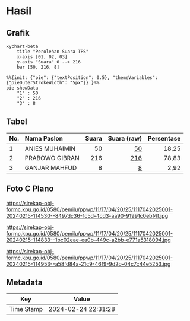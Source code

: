 # Hasil

## Grafik

```mermaid
xychart-beta
    title "Perolehan Suara TPS"
    x-axis [01, 02, 03]
    y-axis "Suara" 0 --> 216
    bar [50, 216, 8]
```

```mermaid
%%{init: {"pie": {"textPosition": 0.5}, "themeVariables": {"pieOuterStrokeWidth": "5px"}} }%%
pie showData
    "1" : 50
    "2" : 216
    "3" : 8
```

## Tabel

| No. | Nama Paslon    | Suara | Suara (raw) | Persentase |
|:--- |:-------------- | -----:| -----------:| ----------:|
| 1   | ANIES MUHAIMIN | 50    | [50][p-1]   | 18,25      |
| 2   | PRABOWO GIBRAN | 216   | [216][p-2]  | 78,83      |
| 3   | GANJAR MAHFUD  | 8     | [8][p-3]    | 2,92       |


[p-1]: https://github.com/gigit-pemilu/pemilu-2024-11-aceh/blob/main/pilpres/hitung-suara/sub/11-aceh/sub/17-bener-meriah/sub/04-bandar/sub/2025-sidodadi/sub/001-tps/sub/paslon-1.txt
[p-2]: https://github.com/gigit-pemilu/pemilu-2024-11-aceh/blob/main/pilpres/hitung-suara/sub/11-aceh/sub/17-bener-meriah/sub/04-bandar/sub/2025-sidodadi/sub/001-tps/sub/paslon-2.txt
[p-3]: https://github.com/gigit-pemilu/pemilu-2024-11-aceh/blob/main/pilpres/hitung-suara/sub/11-aceh/sub/17-bener-meriah/sub/04-bandar/sub/2025-sidodadi/sub/001-tps/sub/paslon-3.txt

## Foto C Plano

https://sirekap-obj-formc.kpu.go.id/0580/pemilu/ppwp/11/17/04/20/25/1117042025001-20240215-114530--8497dc36-1c5d-4cd3-aa90-91991c0ebf4f.jpg

https://sirekap-obj-formc.kpu.go.id/0580/pemilu/ppwp/11/17/04/20/25/1117042025001-20240215-114833--1bc02eae-ea0b-449c-a2bb-e771a5318094.jpg

https://sirekap-obj-formc.kpu.go.id/0580/pemilu/ppwp/11/17/04/20/25/1117042025001-20240215-114953--a58fd84a-21c9-46f9-9d2b-04c7c44e5253.jpg


## Metadata

| Key        | Value               |
| ---------- | ------------------- |
| Time Stamp | 2024-02-24 22:31:28 |



